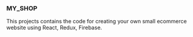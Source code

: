 ### MY_SHOP

This projects contains the code for creating your own small ecommerce website using React, Redux, Firebase.
